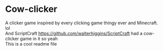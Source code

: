 # Cow-clicker
A clicker game inspired by every clicking game thingy ever and Minecraft. lol<br>
And ScriptCraft <a href="https://github.com/walterhiggins/ScriptCraft/tree/development/src/main/js/plugins/minigames">https://github.com/walterhiggins/ScriptCraft</a> had a cow-clicker game in it so yeah
<br>This is a cool readme file
